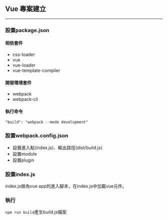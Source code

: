 ## Vue 專案建立
---
### 設置package.json
#### 相依套件
- css-loader
- vue
- vue-loader
- vue-template-compiler
#### 開發環境套件
- webpack
- webpack-cli
#### 執行命令
``"build": "webpack --mode development"``
### 設置webpack.config.json
- 設置進入點(index.js)、輸出路徑(dist/build.js)
- 設置module
- 設置plugin
### 設置index.js
index.js做為vue app的進入腳本，在index.js中加載vue元件。
### 執行
``npm run build``產生build.js檔案